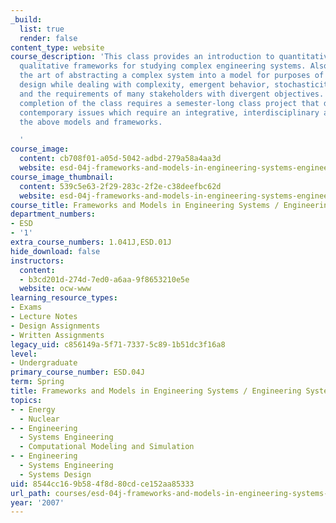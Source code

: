 ```yaml
---
_build:
  list: true
  render: false
content_type: website
course_description: 'This class provides an introduction to quantitative models and
  qualitative frameworks for studying complex engineering systems. Also taught is
  the art of abstracting a complex system into a model for purposes of analysis and
  design while dealing with complexity, emergent behavior, stochasticity, non-linearities
  and the requirements of many stakeholders with divergent objectives. The successful
  completion of the class requires a semester-long class project that deals with critical
  contemporary issues which require an integrative, interdisciplinary approach using
  the above models and frameworks.

  '
course_image:
  content: cb708f01-a05d-5042-adbd-279a58a4aa3d
  website: esd-04j-frameworks-and-models-in-engineering-systems-engineering-system-design-spring-2007
course_image_thumbnail:
  content: 539c5e63-2f29-283c-2f2e-c38deefbc62d
  website: esd-04j-frameworks-and-models-in-engineering-systems-engineering-system-design-spring-2007
course_title: Frameworks and Models in Engineering Systems / Engineering System Design
department_numbers:
- ESD
- '1'
extra_course_numbers: 1.041J,ESD.01J
hide_download: false
instructors:
  content:
  - b3cd201d-274d-7ed0-a6aa-9f8653210e5e
  website: ocw-www
learning_resource_types:
- Exams
- Lecture Notes
- Design Assignments
- Written Assignments
legacy_uid: c856149a-5f71-7337-5c89-1b51dc3f16a8
level:
- Undergraduate
primary_course_number: ESD.04J
term: Spring
title: Frameworks and Models in Engineering Systems / Engineering System Design
topics:
- - Energy
  - Nuclear
- - Engineering
  - Systems Engineering
  - Computational Modeling and Simulation
- - Engineering
  - Systems Engineering
  - Systems Design
uid: 8544cc16-9b58-4f8d-80cd-ce152aa85333
url_path: courses/esd-04j-frameworks-and-models-in-engineering-systems-engineering-system-design-spring-2007
year: '2007'
---
```

